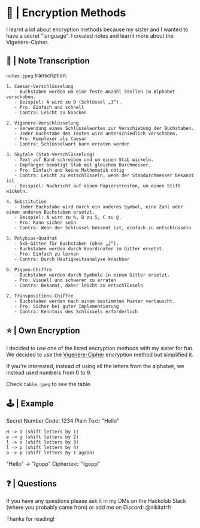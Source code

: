 # 🔣 | Encryption Methods

I learnt a lot about encryption methods because my sister and I wanted to have a secret "language". I created notes and learnt more about the Vigenère-Cipher.

## 📝 | Note Transcription

`notes.jpeg` transcription:
```
1. Caesar-Verschlüsselung  
   - Buchstaben werden um eine feste Anzahl Stellen im Alphabet verschoben.  
   - Beispiel: A wird zu D (Schlüssel „3“).  
   - Pro: Einfach und schnell  
   - Contra: Leicht zu knacken

2. Vigenère-Verschlüsselung  
   - Verwendung eines Schlüsselwortes zur Verschiebung der Buchstaben.  
   - Jeder Buchstabe des Textes wird unterschiedlich verschoben.  
   - Pro: Komplexer als Caesar  
   - Contra: Schlüsselwort kann erraten werden

3. Skytale (Stab-Verschlüsselung)  
   - Text auf Band schreiben und um einen Stab wickeln.  
   - Empfänger benötigt Stab mit gleichem Durchmesser.  
   - Pro: Einfach und keine Mathematik nötig  
   - Contra: Leicht zu entschlüsseln, wenn der Stabdurchmesser bekannt ist  
   - Beispiel: Nachricht auf einem Papierstreifen, um einen Stift wickeln.

4. Substitution  
   - Jeder Buchstabe wird durch ein anderes Symbol, eine Zahl oder einen anderen Buchstaben ersetzt.  
   - Beispiel: A wird zu %, B zu 5, C zu @.  
   - Pro: Kann sicher sein  
   - Contra: Wenn der Schlüssel bekannt ist, einfach zu entschlüsseln

5. Polybius-Quadrat  
   - 5x5-Gitter für Buchstaben (ohne „J“).  
   - Buchstaben werden durch Koordinaten im Gitter ersetzt.  
   - Pro: Einfach zu lernen  
   - Contra: Durch Häufigkeitsanalyse knackbar  

6. Pigpen-Chiffre  
   - Buchstaben werden durch Symbole in einem Gitter ersetzt.  
   - Pro: Visuell und schwerer zu erraten  
   - Contra: Bekannt, daher leicht zu entschlüsseln  

7. Transpositions-Chiffre  
   - Buchstaben werden nach einem bestimmten Muster vertauscht.  
   - Pro: Sicher bei guter Implementierung  
   - Contra: Kenntnis des Schlüssels erforderlich
```

## ⭐️ | Own Encryption

I decided to use one of the listed encryption methods with my sister for fun. We decided to use the [Vigenère-Cipher](https://en.wikipedia.org/wiki/Vigen%C3%A8re_cipher) encryption method but simplified it.

If you're interested, instead of using all the letters from the alphabet, we instead used numbers from 0 to 9.

Check `table.jpeg` to see the table.

##  🕹️ | Example

Secret Number Code: 1234
Plain Text: "Hello"

```
H -> I (shift letters by 1)
e -> g (shift letters by 2)
l -> o (shift letters by 3)
l -> p (shift letters by 4)
o -> p (shift letters by 1 again)
```

"Hello" -> "Igopp"
Ciphertext: "Igopp"

## ❓ | Questions

If you have any questions please ask it in my DMs on the Hackclub Slack (where you probably came from) or add me on Discord: @nikitafrfr

Thanks for reading!